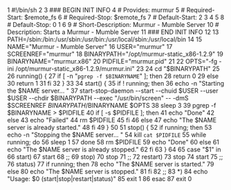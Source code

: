   1 #!/bin/sh
  2
  3 ### BEGIN INIT INFO
  4 # Provides:          murmur
  5 # Required-Start:    $remote_fs
  6 # Required-Stop:     $remote_fs
  7 # Default-Start:     2 3 4 5
  8 # Default-Stop:      0 1 6
  9 # Short-Description: Murmur - Mumble Server
 10 # Description:       Starts a Murmur - Mumble Server
 11 ### END INIT INFO
 12
 13 PATH=/sbin:/bin:/usr/sbin:/usr/bin:/usr/local/sbin:/usr/local/bin
 14
 15 NAME="Murmur - Mumble Server"
 16 USER="murmur"
 17 SCREENREF="murmur"
 18 BINARYPATH="/opt/murmur-static_x86-1.2.9"
 19 BINARYNAME="murmur.x86"
 20 PIDFILE="murmur.pid"
 21
 22 OPTS="-fg -ini /opt/murmur-static_x86-1.2.9/murmur.ini"
 23
 24 cd "$BINARYPATH"
 25
 26 running() {
 27     if [ -n "`pgrep -f $BINARYNAME`" ]; then
 28         return 0
 29     else
 30         return 1
 31     fi
 32 }
 33
 34 start() {
 35     if ! running; then
 36         echo -n "Starting the $NAME server... "
 37         start-stop-daemon --start --chuid $USER --user $USER --chdir $BINARYPATH --exec "/usr/bin/screen" -- -dmS $SCREENREF $BINARYPATH/$BINARYNAME $OPTS
 38         sleep 3
 39         pgrep -f $BINARYNAME > $PIDFILE
 40         if [ -s $PIDFILE ]; then
 41             echo "Done"
 42         else
 43             echo "Failed"
 44             rm $PIDFILE
 45         fi
 46     else
 47         echo "The $NAME server is already started."
 48     fi
 49 }
 50
 51 stop() {
 52     if running; then
 53         echo -n "Stopping the $NAME server... "
 54         kill `cat $PIDFILE`
 55         while running; do
 56             sleep 1
 57         done
 58         rm $PIDFILE
 59         echo "Done"
 60     else
 61         echo "The $NAME server is already stopped."
 62     fi
 63 }
 64
 65 case "$1" in
 66     start)
 67         start
 68     ;;
 69     stop)
 70         stop
 71     ;;
 72     restart)
 73     stop
 74         start
 75     ;;
 76     status)
 77         if running; then
 78             echo "The $NAME server is started."
 79         else
 80             echo "The $NAME server is stopped."
 81         fi
 82     ;;
 83     *)
 84         echo "Usage: $0 (start|stop|restart|status)"
 85         exit 1
 86 esac
 87 exit 0
                           
